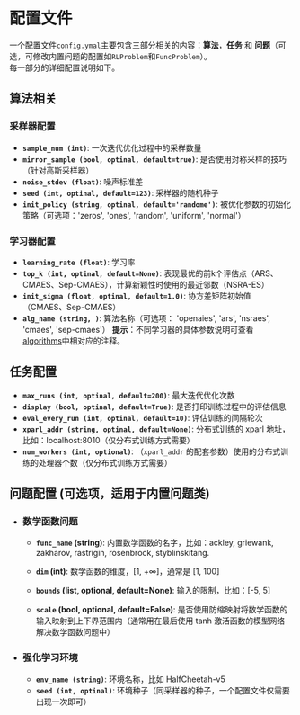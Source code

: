 
# 配置文件
一个配置文件`config.ymal`主要包含三部分相关的内容：**算法**，**任务** 和 **问题**（可选，可修改内置问题的配置如`RLProblem`和`FuncProblem`）。      
每一部分的详细配置说明如下。

## 算法相关
### 采样器配置
+ **`sample_num (int)`**: 一次迭代优化过程中的采样数量
+ **`mirror_sample (bool, optinal, default=true)`**: 是否使用对称采样的技巧（针对高斯采样器）
+ **`noise_stdev (float)`**: 噪声标准差
+ **`seed (int, optinal, default=123)`**: 采样器的随机种子
+ **`init_policy (string, optinal, default='randome')`**: 被优化参数的初始化策略（可选项：'zeros', 'ones', 'random', 'uniform', 'normal'）

### 学习器配置
+ **`learning_rate (float)`**: 学习率
+ **`top_k (int, optinal, default=None)`**: 表现最优的前k个评估点（ARS、CMAES、Sep-CMAES），计算新颖性时使用的最近邻数（NSRA-ES）
+ **`init_sigma (float, optinal, default=1.0)`**: 协方差矩阵初始值（CMAES、Sep-CMAES）
+ **`alg_name (string, )`**: 算法名称（可选项： 'openaies', 'ars', 'nsraes', 'cmaes', 'sep-cmaes'）
**提示**：不同学习器的具体参数说明可查看[algorithms](../../esbox/algorithms/)中相对应的注释。

## 任务配置
+ **`max_runs (int, optinal, default=200)`**: 最大迭代优化次数
+ **`display (bool, optinal, default=True)`**: 是否打印训练过程中的评估信息
+ **`eval_every_run (int, optinal, default=10)`**: 评估训练的间隔轮次
+ **`xparl_addr (string, optinal, default=None)`**: 分布式训练的 xparl 地址，比如：localhost:8010（仅分布式训练方式需要）
+ **`num_workers (int, optional)`**: （`xparl_addr` 的配套参数）使用的分布式训练的处理器个数（仅分布式训练方式需要）


## 问题配置 (可选项，适用于内置问题类)
+ ### 数学函数问题
    + **`func_name` (string)**: 内置数学函数的名字，比如：ackley, griewank,   zakharov, rastrigin, rosenbrock, styblinskitang.
    + **`dim` (int)**: 数学函数的维度，[1, $+\infty$]，通常是 [1, 100]
    + **`bounds` (list, optional, default=None)**: 输入的限制，比如：[-5, 5]

    + **`scale` (bool, optional, default=False)**: 是否使用防缩映射将数学函数的输入映射到上下界范围内（通常用在最后使用 tanh 激活函数的模型网络解决数学函数问题中）

+ ### 强化学习环境
    + **`env_name (string)`**: 环境名称，比如 HalfCheetah-v5
    + **`seed (int, optinal)`**: 环境种子（同采样器的种子，一个配置文件仅需要出现一次即可）